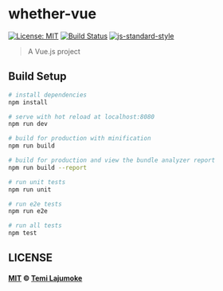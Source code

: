 # whether-vue
[![License: MIT](https://img.shields.io/badge/License-MIT-brightgreen.svg)](https://opensource.org/licenses/MIT) 
[![Build Status](https://travis-ci.org/temilaj/whether-vue.svg?branch=master)](https://travis-ci.org/temilaj/whether-vue) 
[![js-standard-style](https://img.shields.io/badge/code%20style-standard-brightgreen.svg)](https://github.com/feross/standard)


> A Vue.js project

## Build Setup

``` bash
# install dependencies
npm install

# serve with hot reload at localhost:8080
npm run dev

# build for production with minification
npm run build

# build for production and view the bundle analyzer report
npm run build --report

# run unit tests
npm run unit

# run e2e tests
npm run e2e

# run all tests
npm test
```


## LICENSE

#### [MIT](./LICENSE) © [Temi Lajumoke](https://temilajumoke.com)